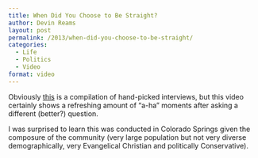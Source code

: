 ```yaml
---
title: When Did You Choose to Be Straight?
author: Devin Reams
layout: post
permalink: /2013/when-did-you-choose-to-be-straight/
categories:
  - Life
  - Politics
  - Video
format: video
---
```

Obviously [this][1] is a compilation of hand-picked interviews, but this video certainly shows a refreshing amount of &#8220;a-ha&#8221; moments after asking a different (better?) question.

I was surprised to learn this was conducted in Colorado Springs given the composure of the community (very large population but not very diverse demographically, very Evangelical Christian and politically Conservative).

 [1]: http://www.youtube.com/watch?v=QJtjqLUHYoY&feature=player_embedded